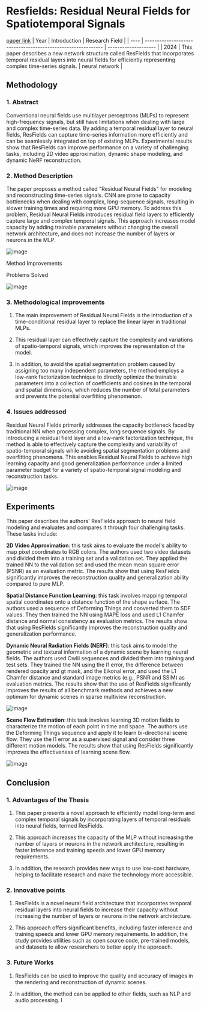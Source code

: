 # Resfields: Residual Neural Fields for Spatiotemporal Signals
[paper link](https://arxiv.org/pdf/2309.03160) 
| Year | Introduction                                                         | Research Field                 |
| ---- | ------------------------------------------------------------ | -------------------- |
| 2024 | This paper describes a new network structure called ResFields that incorporates temporal residual layers into neural fields for efficiently representing complex time-series signals.          | neural network        |

## Methodology

### 1. Abstract
Conventional neural fields use multilayer perceptrons (MLPs) to represent high-frequency signals, but still have limitations when dealing with large and complex time-series data. By adding a temporal residual layer to neural fields, ResFields can capture time-series information more efficiently and can be seamlessly integrated on top of existing MLPs. Experimental results show that ResFields can improve performance on a variety of challenging tasks, including 2D video approximation, dynamic shape modeling, and dynamic NeRF reconstruction. 

### 2. Method Description 
The paper proposes a method called "Residual Neural Fields" for modeling and reconstructing time-series signals. CNN are prone to capacity bottlenecks when dealing with complex, long-sequence signals, resulting in slower training times and requiring more GPU memory. To address this problem, Residual Neural Fields introduces residual field layers to efficiently capture large and complex temporal signals. This approach increases model capacity by adding trainable parameters without changing the overall network architecture, and does not increase the number of layers or neurons in the MLP.

![image](https://github.com/user-attachments/assets/829eece0-c4a7-478b-8ebf-486b65749d86)

Method Improvements


Problems Solved

![image](https://github.com/user-attachments/assets/aff7bf4e-8130-42ea-8457-9683b90f38c1)

### 3. Methodological improvements
  1. The main improvement of Residual Neural Fields is the introduction of a time-conditional residual layer to replace the linear layer in traditional MLPs.
  
  2. This residual layer can effectively capture the complexity and variations of spatio-temporal signals, which improves the representation of the model.
  
  3. In addition, to avoid the spatial segmentation problem caused by assigning too many independent parameters, the method employs a low-rank factorization technique to directly optimize the trainable parameters into a collection of coefficients and cosines in the temporal and spatial dimensions, which reduces the number of total parameters and prevents the potential overfitting phenomenon.
     
### 4. Issues addressed 
Residual Neural Fields primarily addresses the capacity bottleneck faced by traditional NN when processing complex, long sequence signals. By introducing a residual field layer and a low-rank factorization technique, the method is able to effectively capture the complexity and variability of spatio-temporal signals while avoiding spatial segmentation problems and overfitting phenomena. This enables Residual Neural Fields to achieve high learning capacity and good generalization performance under a limited parameter budget for a variety of spatio-temporal signal modeling and reconstruction tasks.

![image](https://github.com/user-attachments/assets/a18892a1-8b42-4916-bcbe-6e81d82598cb)

## Experiments
This paper describes the authors' ResFields approach to neural field modeling and evaluates and compares it through four challenging tasks. These tasks include:

**2D Video Approximation**: this task aims to evaluate the model's ability to map pixel coordinates to RGB colors. The authors used two video datasets and divided them into a training set and a validation set. They applied the trained NN to the validation set and used the mean mean square error (PSNR) as an evaluation metric. The results show that using ResFields significantly improves the reconstruction quality and generalization ability compared to pure MLP.

**Spatial Distance Function Learning**: this task involves mapping temporal spatial coordinates onto a distance function of the shape surface. The authors used a sequence of Deforming Things and converted them to SDF values. They then trained the NN using MAPE loss and used L1 Chamfer distance and normal consistency as evaluation metrics. The results show that using ResFields significantly improves the reconstruction quality and generalization performance.

**Dynamic Neural Radiation Fields (NERF)**: this task aims to model the geometric and textural information of a dynamic scene by learning neural fields. The authors used Owlii sequences and divided them into training and test sets. They trained the NN using the l1 error, the difference between rendered opacity and gt mask, and the Eikonal error, and used the L1 Chamfer distance and standard image metrics (e.g., PSNR and SSIM) as evaluation metrics. The results show that the use of ResFields significantly improves the results of all benchmark methods and achieves a new optimum for dynamic scenes in sparse multiview reconstruction.

![image](https://github.com/user-attachments/assets/855aa4cf-aa92-46a7-9b2f-8b59a51c4747)

**Scene Flow Estimation**: this task involves learning 3D motion fields to characterize the motion of each point in time and space. The authors use the Deforming Things sequence and apply it to learn bi-directional scene flow. They use the l1 error as a supervised signal and consider three different motion models. The results show that using ResFields significantly improves the effectiveness of learning scene flow. 

![image](https://github.com/user-attachments/assets/70bd88d1-40b9-40c7-b474-7dd70d92f7a5)

## Conclusion

### 1. Advantages of the Thesis
  1. This paper presents a novel approach to efficiently model long-term and complex temporal signals by incorporating layers of temporal residuals into neural fields, termed ResFields.
  
  2. This approach increases the capacity of the MLP without increasing the number of layers or neurons in the network architecture, resulting in faster inference and training speeds and lower GPU memory requirements.
  
  3. In addition, the research provides new ways to use low-cost hardware, helping to facilitate research and make the technology more accessible.

### 2. Innovative points
  1. ResFields is a novel neural field architecture that incorporates temporal residual layers into neural fields to increase their capacity without increasing the number of layers or neurons in the network architecture.
  
  2. This approach offers significant benefits, including faster inference and training speeds and lower GPU memory requirements. In addition, the study provides utilities such as open source code, pre-trained models, and datasets to allow researchers to better apply the approach.
     
### 3. Future Works
  1.  ResFields can be used to improve the quality and accuracy of images in the rendering and reconstruction of dynamic scenes.

  2.  In addition, the method can be applied to other fields, such as NLP and audio processing. I
